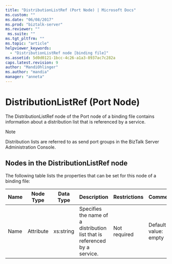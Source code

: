 ```yaml
---
title: "DistributionListRef (Port Node) | Microsoft Docs"
ms.custom: ""
ms.date: "06/08/2017"
ms.prod: "biztalk-server"
ms.reviewer: ""
 ms.suite: ""
ms.tgt_pltfrm: ""
ms.topic: "article"
helpviewer_keywords: 
  - "DistributionListRef node [binding file]"
ms.assetid: 5d0d0121-1bcc-4c26-a1a3-8937ac7c282a
caps.latest.revision: 9
author: "MandiOhlinger"
ms.author: "mandia"
manager: "anneta"
---
```

# DistributionListRef (Port Node)
The DistributionListRef node of the Port node of a binding file contains information about a distribution list that is referenced by a service.  
  
> [!NOTE]
>  Distribution lists are referred to as send port groups in the BizTalk Server Administration Console.  
  
## Nodes in the DistributionListRef node  
 The following table lists the properties that can be set for this node of a binding file:  
  
|**Name**|**Node Type**|**Data Type**|**Description**|**Restrictions**|**Comments**|  
|--------------|-------------------|-------------------|---------------------|----------------------|------------------|  
|Name|Attribute|xs:string|Specifies the name of a distribution list that is referenced by a service.|Not required|Default value: empty|
